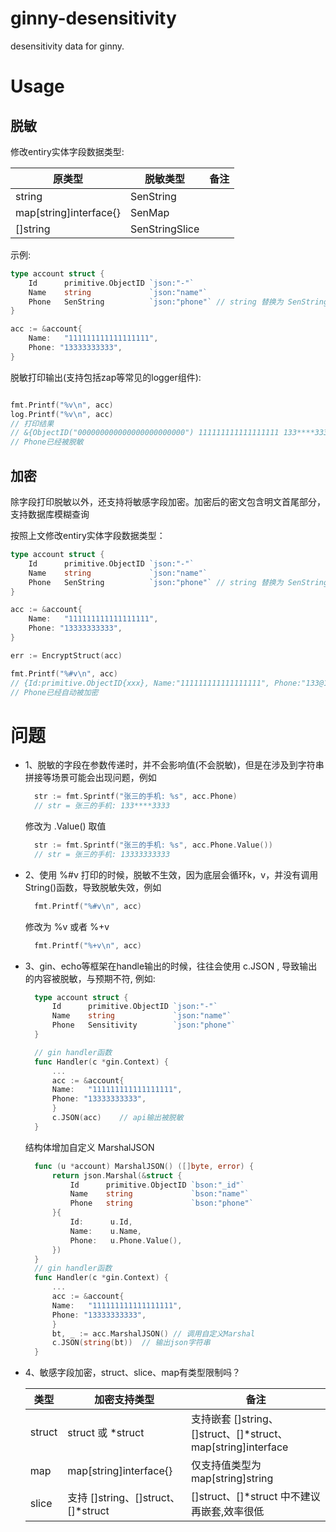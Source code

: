 # ginny-desensitivity
desensitivity data for ginny.


# Usage

## 脱敏

修改entiry实体字段数据类型:

原类型 | 脱敏类型 | 备注 |
--- | --- | --- |
string | SenString | 
map[string]interface{} | SenMap
[]string | SenStringSlice

示例:

```go
type account struct {
    Id      primitive.ObjectID `json:"-"`
    Name    string             `json:"name"`  
    Phone   SenString          `json:"phone"` // string 替换为 SenString
}

acc := &account{
    Name:   "111111111111111111",
    Phone: "13333333333",
}

```

脱敏打印输出(支持包括zap等常见的logger组件):

```go

fmt.Printf("%v\n", acc) 
log.Printf("%v\n", acc) 
// 打印结果 
// &{ObjectID("000000000000000000000000") 111111111111111111 133****3333} 
// Phone已经被脱敏
```

## 加密

除字段打印脱敏以外，还支持将敏感字段加密。加密后的密文包含明文首尾部分，支持数据库模糊查询

按照上文修改entiry实体字段数据类型：

```go
type account struct {
    Id      primitive.ObjectID `json:"-"`
    Name    string             `json:"name"`  
    Phone   SenString          `json:"phone"` // string 替换为 SenString
}

acc := &account{
    Name:   "111111111111111111",
    Phone: "13333333333",
}

err := EncryptStruct(acc)

fmt.Printf("%#v\n", acc)
// {Id:primitive.ObjectID{xxx}, Name:"111111111111111111", Phone:"133@11@ENC@a150a459e38aa822866183ce2f00bcb4@Z/QfsY+PiDBSQ8Vj926qOA==@3333"}
// Phone已经自动被加密
```

# 问题

- 1、脱敏的字段在参数传递时，并不会影响值(不会脱敏)，但是在涉及到字符串拼接等场景可能会出现问题，例如
  ```go
    str := fmt.Sprintf("张三的手机: %s", acc.Phone)
    // str = 张三的手机: 133****3333
  ```
  修改为 .Value() 取值
  ```go
    str := fmt.Sprintf("张三的手机: %s", acc.Phone.Value())
    // str = 张三的手机: 13333333333
  ```
- 2、使用 %#v 打印的时候，脱敏不生效，因为底层会循环k，v，并没有调用 String()函数，导致脱敏失效，例如
  ```go
    fmt.Printf("%#v\n", acc)
  ```
  修改为 %v 或者 %+v
  ```go
    fmt.Printf("%+v\n", acc)
  ```

- 3、gin、echo等框架在handle输出的时候，往往会使用 c.JSON , 导致输出的内容被脱敏，与预期不符, 例如:

  ```go
    type account struct {
        Id      primitive.ObjectID `json:"-"`
        Name    string             `json:"name"`
        Phone   Sensitivity        `json:"phone"`
    }

    // gin handler函数
    func Handler(c *gin.Context) {
        ...
        acc := &account{
        Name:   "111111111111111111",
        Phone: "13333333333",
        }
        c.JSON(acc)    // api输出被脱敏
    }
  ```
  结构体增加自定义 MarshalJSON
  ```go
    func (u *account) MarshalJSON() ([]byte, error) {
        return json.Marshal(&struct {
            Id      primitive.ObjectID `bson:"_id"`
            Name    string             `bson:"name"`
            Phone   string             `bson:"phone"`
        }{
            Id:      u.Id,
            Name:    u.Name,
            Phone:   u.Phone.Value(),
        })
    }
    // gin handler函数
    func Handler(c *gin.Context) {
        ...
        acc := &account{
        Name:   "111111111111111111",
        Phone: "13333333333",
        }
        bt, _ := acc.MarshalJSON() // 调用自定义Marshal
        c.JSON(string(bt))  // 输出json字符串
    }
  ```
- 4、敏感字段加密，struct、slice、map有类型限制吗？
  

    类型 | 加密支持类型 | 备注 |
    --- | --- | --- |
    struct | struct 或 *struct | 支持嵌套 []string、[]struct、[]*struct、map[string]interface
    map | map[string]interface{} | 仅支持值类型为 map[string]string 
    slice | 支持 []string、[]struct、[]*struct | []struct、[]*struct 中不建议再嵌套,效率很低